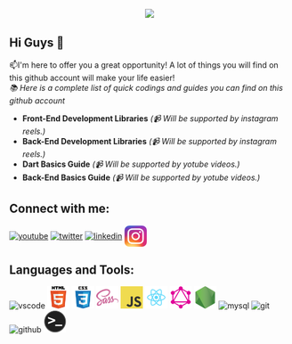 <!--
**nexuSparkCodding/nexuSparkCodding** is a ✨ _special_ ✨ repository because its `README.md` (this file) appears on your GitHub profile.

Here are some ideas to get you started:

- 🔭 I’m currently working on ...
- 🌱 I’m currently learning ...
- 👯 I’m looking to collaborate on ...
- 🤔 I’m looking for help with ...
- 💬 Ask me about ...
- 📫 How to reach me: ...
- 😄 Pronouns: ...
- ⚡ Fun fact: ...
-->

<!--
tr us [![Github Badge](https://img.shields.io/badge/-Github-000?style=quare&labelColor=000&logo=Github&logoColor=white&link=link)](link) 
[![Instagram Badge](https://img.shields.io/badge/-Instagram-C13584?style=flat-quare&labelColor=C13584&logo=instagram&logoColor=white&link=link)](link) 
[![Medium Badge](https://img.shields.io/badge/-Medium-757575?style=flat-quare&labelColor=757575&logo=Medium&logoColor=white&link=link)](link) 
[![Blogger Badge](https://img.shields.io/badge/-Blogger-FF9800?style=flat-quare&labelColor=FF9800&logo=Blogger&logoColor=white&link=link)](link)

![Github stats 1](https://github-readme-stats.vercel.app/api?username=kullanıcıadınız&show_icons=true&theme=gradient)  -->

<p align="center">
  <img src="https://i.ibb.co/rHfyRtg/nexu-Spark-BG.png" width="750px">
</p>
  

## Hi Guys 🙌
📫I'm here to offer you a great opportunity! A lot of things you will find on this github account will make your life easier! <br>
_📚 Here is a complete list of quick codings and guides you can find on this github account_ <br>
* **Front-End Development Libraries** _(📹 Will be supported by instagram reels.)_ 
* **Back-End Development Libraries**  _(📹 Will be supported by instagram reels.)_
* **Dart Basics Guide**  _(📹 Will be supported by yotube videos.)_
* **Back-End Basics Guide** _(📹 Will be supported by yotube videos.)_

## Connect with me:
<p align="left">
  <a href="https://www.youtube.com/c/yourchannel" target="_blank"><img align="center" src="https://img.genial.ly/645a02e4f0d13400198e632a/0f3d70f5-9ef8-4a7c-9b52-8b7e016c2288.png" alt="youtube" height="38" width="48" /></a>
  <a href="https://twitter.com/yourhandle" target="_blank"><img align="center" src="https://static.vecteezy.com/system/resources/previews/027/395/710/non_2x/twitter-brand-new-logo-3-d-with-new-x-shaped-graphic-of-the-world-s-most-popular-social-media-free-png.png" alt="twitter" height="40" width="38" /></a>
  <a href="https://linkedin.com/in/yourprofile" target="_blank"><img align="center" src="https://th.bing.com/th/id/R.60eec5c5cee641ceebc7eee90f372509?rik=fV0vPiQfSyOokQ&pid=ImgRaw&r=0" alt="linkedin" height="38" width="40" /></a>
  <a href="https://instagram.com/yourhandle" target="_blank"><img align="center" src="https://raw.githubusercontent.com/github/explore/main/topics/instagram/instagram.png" alt="instagram" height="38" width="40" /></a>
</p>

## Languages and Tools:
<p align="left">
  <img src="https://svglogos.net/wp-content/uploads/visual-studio-code.svg" alt="vscode" width="40" height="40"/>
  <img src="https://raw.githubusercontent.com/github/explore/main/topics/html/html.png" alt="html" width="40" height="40"/>
  <img src="https://raw.githubusercontent.com/github/explore/main/topics/css/css.png" alt="css" width="40" height="40"/>
  <img src="https://raw.githubusercontent.com/github/explore/main/topics/sass/sass.png" alt="sass" width="40" height="40"/>
  <img src="https://raw.githubusercontent.com/github/explore/main/topics/javascript/javascript.png" alt="javascript" width="40" height="40"/>
  <img src="https://raw.githubusercontent.com/github/explore/main/topics/react/react.png" alt="react" width="40" height="40"/>
  <img src="https://raw.githubusercontent.com/github/explore/main/topics/graphql/graphql.png" alt="graphql" width="40" height="40"/>
  <img src="https://raw.githubusercontent.com/github/explore/main/topics/nodejs/nodejs.png" alt="nodejs" width="40" height="40"/>
  <img src="https://www.liblogo.com/img-logo/my425mae0-mysql-logo-mysql-logo-png-transparent-amp-svg-vector-freebie-supply.png" alt="mysql" width="40" height="40"/>
  <img src="https://cdn.icon-icons.com/icons2/2107/PNG/512/file_type_git_icon_130581.png" alt="git" width="40" height="40"/>
  <img src="https://pngimg.com/uploads/github/github_PNG51.png" alt="github" width="40" height="40"/>
  <img src="https://raw.githubusercontent.com/github/explore/main/topics/terminal/terminal.png" alt="terminal" width="40" height="40"/>
</p>

